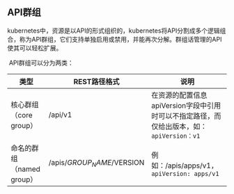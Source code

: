 ## API群组

​	kubernetes中，资源是以API的形式组织的，kubernetes将API分割成多个逻辑组合，称为API群组，它们支持单独启用或禁用，并能再次分解。群组话管理的API使其可以轻松扩展。

​	API群组可以分为两类：

| 类型                      | REST路径格式               | 说明                                                         |
| ------------------------- | -------------------------- | ------------------------------------------------------------ |
| 核心群组（core group）    | /api/v1                    | 在资源的配置信息apiVersion字段中引用时可以不指定路径，而仅给出版本，如：`apiVersion：v1` |
| 命名的群组（named group） | /apis/$GROUP_NAME/$VERSION | 例如：/apis/apps/v1，`apiVersion: apps/v1`                   |

